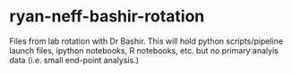 # ryan-neff-bashir-rotation

Files from lab rotation with Dr Bashir. This will hold python scripts/pipeline launch files, ipython notebooks, R notebooks, etc. but no primary analyis data (i.e. small end-point analysis.)